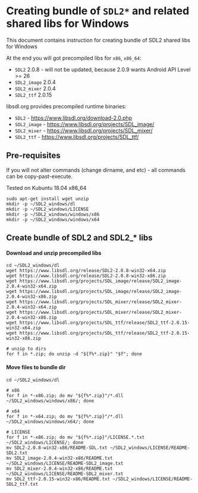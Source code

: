 # Creating bundle of `SDL2*` and related shared libs for Windows

This document contains instruction for creating bundle of SDL2 shared libs for Windows

At the end you will got precompiled libs for `x86`, `x86_64`:
* `SDL2` 2.0.8 - will not be updated, because 2.0.9 wants Android API Level >= 26 
* `SDL2_image` 2.0.4
* `SDL2_mixer` 2.0.4
* `SDL2_ttf` 2.0.15

libsdl.org provides precompiled runtime binaries:
* `SDL2` - https://www.libsdl.org/download-2.0.php
* `SDL2_image` - https://www.libsdl.org/projects/SDL_image/
* `SDL2_mixer` - https://www.libsdl.org/projects/SDL_mixer/
* `SDL2_ttf` - https://www.libsdl.org/projects/SDL_ttf/

## Pre-requisites

If you will not alter commands (change dirname, and etc) - all commands can be copy-past-execute. 

Tested on Kubuntu 18.04 x86_64

```
sudo apt-get install wget unzip
mkdir -p ~/SDL2_windows/dl
mkdir -p ~/SDL2_windows/LICENSE
mkdir -p ~/SDL2_windows/windows/x86
mkdir -p ~/SDL2_windows/windows/x64
```

## Create bundle of SDL2 and SDL2_* libs 

#### Download and unzip precompiled libs
```
cd ~/SDL2_windows/dl
wget https://www.libsdl.org/release/SDL2-2.0.8-win32-x64.zip
wget https://www.libsdl.org/release/SDL2-2.0.8-win32-x86.zip
wget https://www.libsdl.org/projects/SDL_image/release/SDL2_image-2.0.4-win32-x64.zip
wget https://www.libsdl.org/projects/SDL_image/release/SDL2_image-2.0.4-win32-x86.zip
wget https://www.libsdl.org/projects/SDL_mixer/release/SDL2_mixer-2.0.4-win32-x64.zip
wget https://www.libsdl.org/projects/SDL_mixer/release/SDL2_mixer-2.0.4-win32-x86.zip
wget https://www.libsdl.org/projects/SDL_ttf/release/SDL2_ttf-2.0.15-win32-x64.zip
wget https://www.libsdl.org/projects/SDL_ttf/release/SDL2_ttf-2.0.15-win32-x86.zip

# unzip to dirs
for f in *.zip; do unzip -d "${f%*.zip}" "$f"; done
```
#### Move files to bundle dir
```
cd ~/SDL2_windows/dl

# x86
for f in *-x86.zip; do mv "${f%*.zip}"/*.dll ~/SDL2_windows/windows/x86/; done

# x64
for f in *-x64.zip; do mv "${f%*.zip}"/*.dll ~/SDL2_windows/windows/x64/; done

# LICENSE
for f in *-x86.zip; do mv "${f%*.zip}"/LICENSE.*.txt ~/SDL2_windows/LICENSE/; done
mv SDL2-2.0.8-win32-x86/README-SDL.txt ~/SDL2_windows/LICENSE/README-SDL2.txt
mv SDL2_image-2.0.4-win32-x86/README.txt ~/SDL2_windows/LICENSE/README-SDL2_image.txt
mv SDL2_mixer-2.0.4-win32-x86/README.txt ~/SDL2_windows/LICENSE/README-SDL2_mixer.txt
mv SDL2_ttf-2.0.15-win32-x86/README.txt ~/SDL2_windows/LICENSE/README-SDL2_ttf.txt
